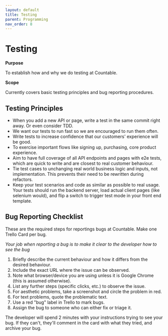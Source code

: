 ```yaml
---
layout: default
title: Testing
parent: Programming
nav_order: 8
---
```


# Testing

**Purpose**

To establish how and why we do testing at Countable.

**Scope**

Currently covers basic testing principles and bug reporting procedures.

## Testing Principles
  - When you add a new API or page, write a test in the same commit right away. Or even consider TDD.
  - We want our tests to run fast so we are encouraged to run them often.
  - Write tests to increase confidence that our customers' experience will be good.
  - To exercise important flows like signing up, purchasing, core product experience.
  - Aim to have full coverage of all API endpoints and pages with e2e tests, which are quick to write and are closest to real customer behaviour.
  - Tie test cases to unchanging real world business logic and inputs, not implementation. This prevents their need to be rewritten during refactors.
  - Keep your test scenarios and code as similar as possible to real usage. Your tests should run the backend server, load actual client pages (like selenium would), and flip a switch to trigger test mode in your front end template.

## Bug Reporting Checklist

These are the required steps for reportings bugs at Countable. Make one Trello Card per bug.

*Your job when reporting a bug is to make it clear to the developer how to see the bug*

1.  Briefly describe the current behaviour and how it differs from the desired behaviour.
2.  Include the exact URL where the issue can be observed.
3.  Note what browser/device you are using unless it is Google Chrome (this is assumed otherwise).
4.  List any further steps (specific clicks, etc.) to observe the issue.
5.  For aesthetic problems, take a screenshot and circle the problem in red.
6.  For text problems, quote the problematic text.
7.  Use a red "bug" label in Trello to mark bugs.
8.  Assign the bug to someone who can either fix or triage it.

The developer will spend 2 minutes with your instructions trying to see your bug. If they can't, they'll comment in the card with what they tried, and archive your bug.
